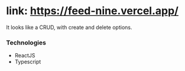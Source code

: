 # link: https://feed-nine.vercel.app/

It looks like a CRUD, with create and delete options.

### Technologies
- ReactJS
- Typescript


